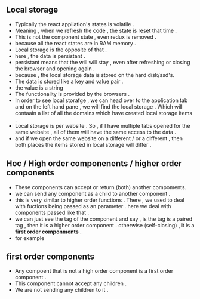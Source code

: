 ## Local storage
- Typically the react appliation's states is volatile . 
- Meaning , when we refresh the code , the state is reset that time . 
- This is not the component state , even redux is removed . 
- because all the react states are in RAM memory .
- Local storage is the opposite of that . 
- here , the data is persistant .
- persistant means that the will will stay , even after refreshing or closing the browser and opening again . 
- because , the local storage data is stored on the hard disk/ssd's.
- The data is stored like a key and value pair . 
- the value is a string 
- The functionality is provided by the browsers .
- In order to see local storafge , we can head over to the application tab and  on the left hand pane , we will find the local storage . Which will contaain a list of all the domains which have created local storage items .
- Local storage is per website . So , if I have multiple tabs opened for the same website , all of them will have the same access to the data .
- and if we open the same website on a different / or a different , then both places the items stored in local storage will differ . 


## Hoc / High order componenents / higher order components

- These components can accept or return (both) another compoments.
- we can send any component as a child to another component .
- this is very similar to higher order functions . There , we used to deal with fuctions being passed as an parameter . here we deal with components passed like that . 
- we can just see the tag of the component and say , is the tag is a paired tag , then it is a higher order component . otherwise (self-closing) , it is a **first order componments** .
- for example 


## first order components 

- Any compoent that is not a high order component is a first order component . 
- This component cannot accept any children . 
- We are not sending any children to it . 